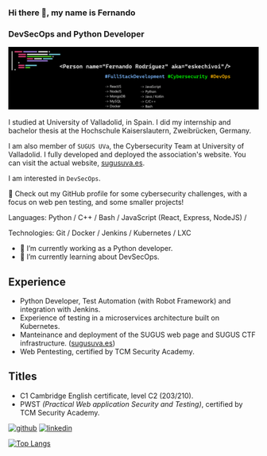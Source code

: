 ### Hi there 👋, my name is Fernando
### DevSecOps and Python Developer
![I am a  IT student at University of Valladolid](./banner.png)

I studied at University of Valladolid, in Spain. I did my internship and bachelor thesis at the Hochschule Kaiserslautern, Zweibrücken, Germany.

I am also member of `SUGUS UVa`, the Cybersecurity Team at University of Valladolid. I fully developed and deployed the association's website. You can visit the actual website, [sugusuva.es](https://sugusuva.es).

I am interested in `DevSecOps`.

:mag_right: Check out my GitHub profile for some cybersecurity challenges, with a focus on web pen testing, and some smaller projects!

Languages: Python / C++ / Bash / JavaScript (React, Express, NodeJS) /   

Technologies: Git / Docker / Jenkins / Kubernetes / LXC 

- 🔭 I’m currently working as a Python developer.
- 🌱 I’m currently learning about DevSecOps. 

## Experience

- Python Developer, Test Automation (with Robot Framework) and integration with Jenkins.
- Experience of testing in a microservices architecture built on Kubernetes.
- Manteinance and deployment of the SUGUS web page and SUGUS CTF infrastructure. ([sugusuva.es](https://sugusuva.es))
- Web Pentesting, certified by TCM Security Academy.

## Titles

- C1 Cambridge English certificate, level C2 (203/210).
- PWST _(Practical Web application Security and Testing)_, certified by TCM Security Academy.

[<img src='https://cdn.jsdelivr.net/npm/simple-icons@3.0.1/icons/github.svg' alt='github' height='40'>](https://github.com/eskechivoi)  [<img src='https://cdn.jsdelivr.net/npm/simple-icons@3.0.1/icons/linkedin.svg' alt='linkedin' height='40'>](https://www.linkedin.com/in/ferrodmar/)  

[![Top Langs](https://github-readme-stats.vercel.app/api/top-langs/?username=eskechivoi&layout=compact&theme=tokyonight)](https://github.com/eskechivoi)
